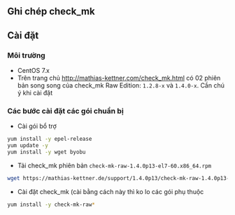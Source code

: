 ## Ghi chép check_mk

## Cài đặt

### Môi trường
- CentOS 7.x
- Trên trang chủ http://mathias-kettner.com/check_mk.html có 02 phiên bản song song của check_mk Raw Edition: `1.2.8-x` và `1.4.0-x`. Cần chú ý khi cài đặt

### Các bước cài đặt các gói chuẩn bị

- Cài gói bổ trợ
```sh
yum install -y epel-release 
yum update -y
yum install -y wget byobu
```


- Tải check_mk phiên bản `check-mk-raw-1.4.0p13-el7-60.x86_64.rpm`

```sh
wget https://mathias-kettner.de/support/1.4.0p13/check-mk-raw-1.4.0p13-el7-60.x86_64.rpm
```

- Cài đặt check_mk (cài bằng cách này thì ko lo các gói phụ thuộc

```sh
yum install -y check-mk-raw*
```

